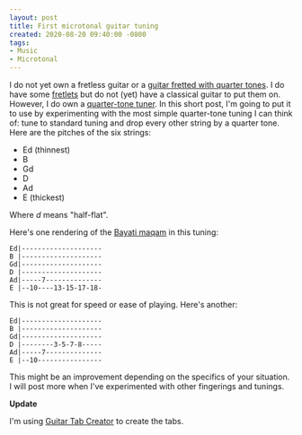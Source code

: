 ```yaml
---
layout: post
title: First microtonal guitar tuning
created: 2020-08-20 09:40:00 -0800
tags:
- Music
- Microtonal
---
```

I do not yet own a fretless guitar or a [guitar fretted with quarter tones][marrakesh]. I do have some [fretlets][fretlet] but do not (yet) have a classical guitar to put them on. However, I do own a [quarter-tone tuner][rohab]. In this short post, I'm going to put it to use by experimenting with the most simple quarter-tone tuning I can think of: tune to standard tuning and drop every other string by a quarter tone. Here are the pitches of the six strings:

* Ed (thinnest)
* B
* Gd
* D
* Ad
* E (thickest)

Where _d_ means "half-flat".

Here's one rendering of the [Bayati maqam][bayati] in this tuning:

```
Ed|--------------------
B |--------------------
Gd|--------------------
D |--------------------
Ad|-----7--------------
E |--10----13-15-17-18-
```

This is not great for speed or ease of playing. Here's another:

```
Ed|--------------------
B |--------------------
Gd|--------------------
D |--------3-5-7-8-----
Ad|-----7--------------
E |--10----------------
```

This might be an improvement depending on the specifics of your situation. I will post more when I've experimented with other fingerings and tunings.

**Update**

I'm using [Guitar Tab Creator][guitar-tab-creator] to create the tabs.

[bayati]: https://www.maqamworld.com/en/maqam/bayati.php
[fretlet]: https://fretlet.com/
[guitar-tab-creator]: https://www.guitartabcreator.com/
[marrakesh]: https://www.revelationguitars.co.uk/guitar/marrakesh-quarter-tone/
[rohab]: http://www.soutazin.ir/Products/Rohab.aspx
[tabmaker]: https://www.acousterr.com/tabmaker
